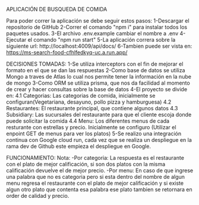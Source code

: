 APLICACIÓN DE BUSQUEDA DE COMIDA

Para poder correr la aplicación se debe seguir estos pasos:
1-Descargar el repositorio de GitHub
2-Correr el comando "npm i" para instalar todos los paquetes usados.
3-El archivo .env.example cambiar el nombre a .env
4-Ejecutar el comando "npm run start"
5-La aplicación correra sobre la siguiente url: http://localhost:4009/api/docs/
6-Tambien puede ser vista en: https://ms-search-food-cfhlfedkyq-uc.a.run.app/


DECISIONES TOMADAS:
1-Se utiliza interceptors con el fin de mejorar el formato en el que se dan las respuestas
2-Como base de datos se utiliza Mongo a traves de Atlas lo cual nos permite tener la información en la nube de mongo
3-Como ORM se utiliza prisma, que nos da facilidad al momento de crear y hacer consultas sobre la base de datos
4-El proyecto se divide en:
4.1 Categorias: Las categorias de comida, inicialmente se configuran(Vegetariana, desayuno, pollo pizza y hamburguesa)
4.2 Restaurantes: El restaurante principal, que contiene algunos datos
4.3 Subsidiary: Las sucursales del restaurante para que el cliente escoja donde puede solicitar la comida
4.4 Menu: Los diferentes menus de cada resturante con estrellas y precio. Inicialmente se configuro (Utilizar el enpoint GET de menus para ver los platos)
5-Se realizo una integración continua con Google cloud run, cada vez que se realiza un despliegue en la rama dev de Github este empieza el despliegue en Google.

FUNCIONAMIENTO:
Nota: 
-Por categoria: La respuesta es el restaurante con el plato de mejor calificación, si son dos platos con la misma calificación devuelve el de mejor precio. 
-Por menu: En caso de que ingrese una palabra que no es categoria pero si esta dentro del nombre de algun menu regresa el restaurante con el plato de mejor calificación y si existe algun otro plato que contenta esa palabra ese plato tambien se retornara en order de calidad y precio.
